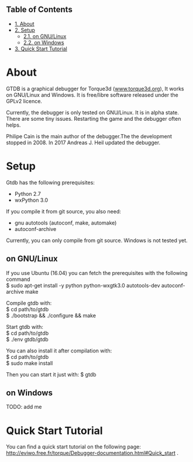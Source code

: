 <div id="table-of-contents">
<h2>Table of Contents</h2>
<div id="text-table-of-contents">
<ul>
<li><a href="#org078b053">1. About</a></li>
<li><a href="#org1a3cffb">2. Setup</a>
<ul>
<li><a href="#orge24d77a">2.1. on GNU/Linux</a></li>
<li><a href="#orgf30ab98">2.2. on Windows</a></li>
</ul>
</li>
<li><a href="#org95c0bcb">3. Quick Start Tutorial</a></li>
</ul>
</div>
</div>


<a id="org078b053"></a>

# About

GTDB is a graphical debugger for Torque3d (www.torque3d.org), It works on
GNU/Linux and Windows. It is free/libre software released under the GPLv2
licence.

Currently, the debugger is only tested on GNU/Linux. It is in alpha state. There
are some tiny issues. Restarting the game and the debugger often helps.

Philipe Cain is the main author of the debugger.The the development stopped
in 2008. In 2017 Andreas J. Heil updated the debugger.


<a id="org1a3cffb"></a>

# Setup

Gtdb has the following prerequisites:  

-   Python 2.7
-   wxPython 3.0

If you compile it from git source, you also need:

-   gnu autotools (autoconf, make, automake)
-   autoconf-archive

Currently, you can only compile from git source. Windows is not tested yet.


<a id="orge24d77a"></a>

## on GNU/Linux

If you use Ubuntu (16.04) you can fetch the prerequisites with the following
command   
$ sudo apt-get install -y python python-wxgtk3.0 autotools-dev autoconf-archive
make

Compile gtdb with:  
$ cd path/to/gtdb  
$ ./bootstrap && ./configure && make

Start gtdb with:  
$ cd path/to/gtdb  
$ ./env gtdb/gtdb

You can also install it after compilation with:  
$ cd path/to/gtdb  
$ sudo make install

Then you can start it just with:
$ gtdb


<a id="orgf30ab98"></a>

## on Windows

TODO: add me


<a id="org95c0bcb"></a>

# Quick Start Tutorial

You can find a quick start tutorial on the following page: 
<http://eviwo.free.fr/torque/Debugger-documentation.html#Quick_start> .

